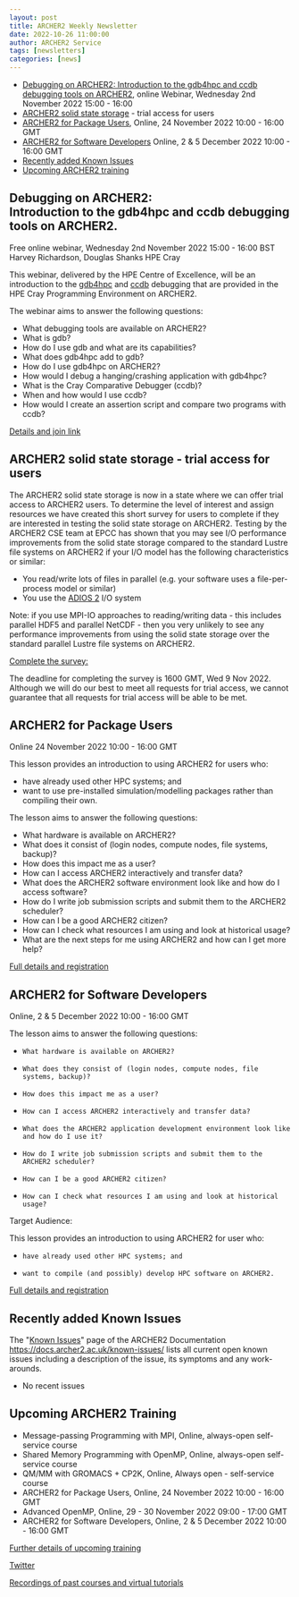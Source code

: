 ```yaml
---
layout: post
title: ARCHER2 Weekly Newsletter
date: 2022-10-26 11:00:00
author: ARCHER2 Service
tags: [newsletters] 
categories: [news]
---
```



- [Debugging on ARCHER2: Introduction to the gdb4hpc and ccdb debugging tools on ARCHER2](#debugging-on-archer2-introduction-to-the-gdb4hpc-and-ccdb-debugging-tools-on-archer2), online Webinar, Wednesday 2nd November 2022 15:00 - 16:00
- [ARCHER2 solid state storage](#archer2-solid-state-storage---trial-access-for-users) - trial access for users
- [ARCHER2 for Package Users](#archer2-for-package-users), Online, 24 November 2022 10:00 - 16:00 GMT 
- [ARCHER2 for Software Developers](#archer2-for-software-developers) Online, 2 & 5 December 2022 10:00 - 16:00 GMT
- [Recently added Known Issues](#recently-added-known-issues)
- [Upcoming ARCHER2 training](#upcoming-archer2-training)

<!--more-->
 

## Debugging on ARCHER2: <br>Introduction to the gdb4hpc and ccdb debugging tools on ARCHER2.

Free online webinar, Wednesday 2nd November 2022 15:00 - 16:00 BST<br>
Harvey Richardson, Douglas Shanks HPE Cray

This webinar, delivered by the HPE Centre of Excellence, will be an introduction to the [gdb4hpc](https://docs.archer2.ac.uk/user-guide/debug/#gdb4hpc) and [ccdb](https://docs.archer2.ac.uk/user-guide/debug/) debugging that are provided in the HPE Cray Programming Environment on ARCHER2. 

The webinar aims to answer the following questions:
-	What debugging tools are available on ARCHER2?
-	What is gdb?
-	How do I use gdb and what are its capabilities?
-	What does gdb4hpc add to gdb?
-	How do I use gdb4hpc on ARCHER2?
-	How would I debug a hanging/crashing application with gdb4hpc?
-	What is the Cray Comparative Debugger (ccdb)?
-	When and how would I use ccdb?
-	How would I create an assertion script and compare two programs with ccdb?

[Details and join link](https://www.archer2.ac.uk/training/courses/221102-hpe-debugging-vt/)


## ARCHER2 solid state storage - trial access for users

The ARCHER2 solid state storage is now in a state where we can offer trial access to ARCHER2 users. To determine the level of interest and assign resources we have created this short survey for users to complete if they are interested in testing the solid state storage on ARCHER2. Testing by the ARCHER2 CSE team at EPCC has shown that you may see I/O performance improvements from the solid state storage compared to the standard Lustre file systems on ARCHER2 if your I/O model has the following characteristics or similar:

 - You read/write lots of files in parallel (e.g. your software uses a file-per-process model or similar)
 - You use the  [ADIOS 2](https://adios2.readthedocs.io/en/latest/)  I/O system

Note: if you use MPI-IO approaches to reading/writing data - this includes parallel HDF5 and parallel NetCDF - then you very unlikely to see any performance improvements from using the solid state storage over the standard parallel Lustre file systems on ARCHER2.

[Complete the survey:](https://edin.ac/3DAhpJQ)

The deadline for completing the survey is 1600 GMT, Wed 9 Nov 2022. Although we will do our best to meet all requests for trial access, we cannot guarantee that all requests for trial access will be able to be met.



## ARCHER2 for Package Users 	

Online 	24 November 2022 10:00 - 16:00 GMT 

This lesson provides an introduction to using ARCHER2 for users who:

- have already used other HPC systems; and
- want to use pre-installed simulation/modelling packages rather than compiling their own.

The lesson aims to answer the following questions:

- What hardware is available on ARCHER2?
- What does it consist of (login nodes, compute nodes, file systems, backup)?
- How does this impact me as a user?
- How can I access ARCHER2 interactively and transfer data?
- What does the ARCHER2 software environment look like and how do I access software?
- How do I write job submission scripts and submit them to the ARCHER2 scheduler?
- How can I be a good ARCHER2 citizen?
- How can I check what resources I am using and look at historical usage?
- What are the next steps for me using ARCHER2 and how can I get more help?

[Full details and registration](https://www.archer2.ac.uk/training/#upcoming-training)


## ARCHER2 for Software Developers

Online, 2 & 5 December 2022 10:00 - 16:00 GMT 

The lesson aims to answer the following questions:

-     What hardware is available on ARCHER2?
-     What does they consist of (login nodes, compute nodes, file systems, backup)?
-     How does this impact me as a user?
-     How can I access ARCHER2 interactively and transfer data?
-     What does the ARCHER2 application development environment look like and how do I use it?
-     How do I write job submission scripts and submit them to the ARCHER2 scheduler?
-     How can I be a good ARCHER2 citizen?
-     How can I check what resources I am using and look at historical usage?

Target Audience:

This lesson provides an introduction to using ARCHER2 for user who:

-     have already used other HPC systems; and
-     want to compile (and possibly) develop HPC software on ARCHER2.
	
[Full details and registration](https://www.archer2.ac.uk/training/#upcoming-training)



## Recently added Known Issues
 
The "[Known Issues](https://docs.archer2.ac.uk/known-issues/)" page of the ARCHER2 Documentation
<https://docs.archer2.ac.uk/known-issues/>
lists all current open known issues including a description of the issue, its symptoms and any work-arounds.

- No recent issues


## Upcoming ARCHER2 Training

- Message-passing Programming with MPI, Online, always-open self-service course
- Shared Memory Programming with OpenMP, Online, always-open self-service course
- QM/MM with GROMACS + CP2K, Online, Always open - self-service course
- ARCHER2 for Package Users, Online, 24 November 2022 10:00 - 16:00 GMT 
- Advanced OpenMP, Online, 29 - 30 November 2022 09:00 - 17:00 GMT 
- ARCHER2 for Software Developers, Online, 2 & 5 December 2022 10:00 - 16:00 GMT 



[Further details of upcoming training](https://www.archer2.ac.uk/training/#upcoming-training)


[Twitter](https://twitter.com/ARCHER2_HPC)

[Recordings of past courses and virtual tutorials](https://www.archer2.ac.uk/training/materials/)


